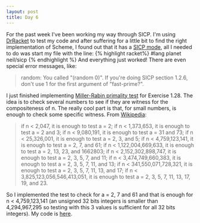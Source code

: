 ```yaml
---
layout: post
title: Day 6
---
```


For the past week I've been working my way through SICP. I'm using [DrRacket](http://docs.racket-lang.org/drracket/) to test my code and after suffering for a little bit to find the right implementation of Scheme, I found out that it has a [SICP mode](http://www.neilvandyke.org/racket-sicp/), all I needed to do was start my file with the line:
{% highlight racket%}
#lang planet neil/sicp
{% endhighlight %}
And everything just worked! There are even special error messages, like:

>random: You called "(random 0)".  If you're doing SICP section 1.2.6, don't use 1 for the first argument of "fast-prime?".

I just finished implementing [Miller-Rabin primality test](http://en.wikipedia.org/wiki/Miller%E2%80%93Rabin_primality_test) for Exercise 1.28. The idea is to check several numbers to see if they are witness for the compositeness of n. The really cool part is that, for small numbers, is enough to check some specific witness. From [Wikipedia](http://en.wikipedia.org/wiki/Miller%E2%80%93Rabin_primality_test#Deterministic_variants_of_the_test):

>    if n < 2,047, it is enough to test a = 2;
>    if n < 1,373,653, it is enough to test a = 2 and 3;
>    if n < 9,080,191, it is enough to test a = 31 and 73;
>    if n < 25,326,001, it is enough to test a = 2, 3, and 5;
>    if n < 4,759,123,141, it is enough to test a = 2, 7, and 61;
>    if n < 1,122,004,669,633, it is enough to test a = 2, 13, 23, and 1662803;
>    if n < 2,152,302,898,747, it is enough to test a = 2, 3, 5, 7, and 11;
>    if n < 3,474,749,660,383, it is enough to test a = 2, 3, 5, 7, 11, and 13;
>    if n < 341,550,071,728,321, it is enough to test a = 2, 3, 5, 7, 11, 13, and 17;
>    if n < 3,825,123,056,546,413,051, it is enough to test a = 2, 3, 5, 7, 11, 13, 17, 19, and 23.

So I implemented the test to check for a = 2, 7 and 61 and that is enough for n < 4,759,123,141 (an unsigned 32 bits integers is smaller than 4,294,967,295 so testing with this 3 values is sufficient for all 32 bits integers). My code is [here](https://github.com/adusca/SICP/blob/597a7bf2f076effc4f0ce7bfcc3d59edc8a101a6/exercise-1-28.scm).
